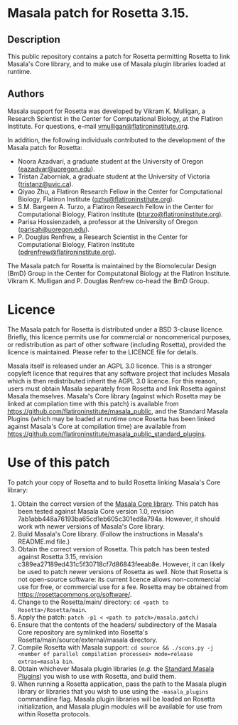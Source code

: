 # Masala patch for Rosetta 3.15.

## Description 
This public repository contains a patch for Rosetta permitting Rosetta to link Masala's Core library, and to make use of Masala plugin libraries loaded at runtime.

## Authors

Masala support for Rosetta was developed by Vikram K. Mulligan, a Research Scientist in the Center for Computational Biology, at the Flatiron Institute.  For questions, e-mail vmulligan@flatironinstitute.org.

In addition, the following individuals contributed to the development of the Masala patch for Rosetta:

- Noora Azadvari, a graduate student at the University of Oregon (eazadvar@uoregon.edu).
- Tristan Zaborniak, a graduate student at the University of Victoria (tristanz@uvic.ca).
- Qiyao Zhu, a Flatiron Research Fellow in the Center for Computational Biology, Flatiron Institute (qzhu@flatironinstitute.org).
- S.M. Bargeen A. Turzo, a Flatiron Research Fellow in the Center for Computational Biology, Flatiron Institute (bturzo@flatironinstitute.org).
- Parisa Hossienzadeh, a professor at the University of Oregon (parisah@uoregon.edu).
- P. Douglas Renfrew, a Research Scientist in the Center for Computational Biology, Flatiron Institute (pdrenfrew@flatironinstitute.org).

The Masala patch for Rosetta is maintained by the Biomolecular Design (BmD) Group in the Center for Computatonal Biology at the Flatiron Institute.  Vikram K. Mulligan and P. Douglas Renfrew co-head the BmD Group.

# Licence

The Masala patch for Rosetta is distributed under a BSD 3-clause licence.  Briefly, this licence permits use for commercial or noncommerical purposes, or redistribution as part of other software (including Rosetta), provided the licence is maintained.  Please refer to the LICENCE file for details.

Masala itself is released under an AGPL 3.0 licence.  This is a stronger copyleft licence that requires that any software project that includes Masala which is then redistributed inherit the AGPL 3.0 licence.  For this reason, users must obtain Masala separately from Rosetta and link Rosetta against Masala themselves.  Masala's Core library (against which Rosetta may be linked at compilation time with this patch) is available from <a href="https://github.com/flatironinstitute/masala_public">https://github.com/flatironinstitute/masala_public</a>, and the Standard Masala Plugins (which may be loaded at runtime once Rosetta has been linked against Masala's Core at compilation time) are available from <a href="https://github.com/flatironinstitute/masala_public_standard_plugins">https://github.com/flatironinstitute/masala_public_standard_plugins</a>.

# Use of this patch

To patch your copy of Rosetta and to build Rosetta linking Masala's Core library:

1.  Obtain the correct version of the [Masala Core library](https://github.com/flatironinstitute/masala_public).  This patch has been tested against Masala Core version 1.0, revision 7ab1abb448a76193ba65cd1eb605c301ed8a794a.  However, it should work wth newer versions of Masala's Core library.
2.  Build Masala's Core library.  (Follow the instructions in Masala's README.md file.)
3.  Obtain the correct version of Rosetta.  This patch has been tested against Rosetta 3.15, revision c389ea27189ed431c5f30718cf7d86843feeab8e.  However, it can likely be used to patch newer versions of Rosetta as well.  Note that Rosetta is not open-source software: its current licence allows non-commercial use for free, or commercial use for a fee.  Rosetta may be obtained from <a href="https://rosettacommons.org/software/">https://rosettacommons.org/software/</a>.
4.  Change to the Rosetta/main/ directory: `cd <path to Rosetta>/Rosetta/main`.
5.  Apply the patch: `patch -p1 < <path to patch>/masala.patch`.i
6.  Ensure that the contents of the headers/ subdirectory of the Masala Core repository are symlinked into Rosetta's Rosetta/main/source/external/masala directory.
7.  Compile Rosetta with Masala support: `cd source && ./scons.py -j <number of parallel compilation processes> mode=release extras=masala bin`.
8.  Obtain whichever Masala plugin libraries (_e.g._ the [Standard Masala Plugins](https://github.com/flatironinstitute/masala_public_standard_plugins)) you wish to use with Rosetta, and build them.
9.  When running a Rosetta application, pass the path to the Masala plugin library or libraries that you wish to use using the `-masala_plugins` commandline flag.  Masala plugin libraries will be loaded on Rosetta initialization, and Masala plugin modules will be available for use from within Rosetta protocols.
